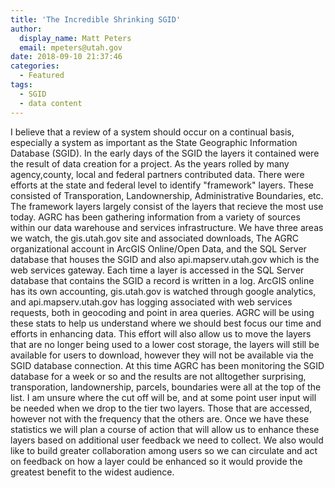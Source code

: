 ```yaml
---
title: 'The Incredible Shrinking SGID'
author:
  display_name: Matt Peters
  email: mpeters@utah.gov
date: 2018-09-10 21:37:46
categories:
  - Featured
tags:
  - SGID
  - data content
---
```


I believe that a review of a system should occur on a continual basis, especially a system as important as the State Geographic Information Database (SGID). In the early days of the SGID the layers it contained were the result of data creation for a project.  As the years rolled by many  agency,county, local and federal partners contributed data.  There were efforts at the state and federal level to identify "framework" layers.  These consisted of Transporation, Landownership, Administrative Boundaries, etc.  The framework layers largely consist of the layers that recieve the most use today.  AGRC has been gathering information from a variety of sources within our data warehouse and services infrastructure.  We have three areas we watch,  the gis.utah.gov site and associated downloads, The AGRC organizational account in ArcGIS Online/Open Data, and the SQL Server database that houses the SGID and also api.mapserv.utah.gov which is the web services gateway. Each time a layer is accessed in the SQL Server database that contains the SGID a record is written in a log. ArcGIS online has its own accounting, gis.utah.gov is watched through google analytics, and api.mapserv.utah.gov has logging associated with web services requests, both in geocoding and point in area queries. 
AGRC will be using these stats to help us understand where we should best focus our time and efforts in enhancing data.  This effort will also allow us to move the layers that are no longer being used to a lower cost storage, the layers will still be available for users to download, however they will not be available via the SGID database connection.  At this time AGRC has been monitoring the SGID database for a week or so and the results are not alltogether surprising, transporation, landownership, parcels, boundaries were all at the top of the list.  I am unsure where the cut off will be, and at some point user input will be needed when we drop to the tier two layers.  Those that are accessed, however not with the frequency that the others are.  Once we have these statistics we will plan a course of action that will allow us to enhance these layers based on additional user feedback we need to collect.  We also would like to build greater collaboration among users so we can circulate and act on feedback on how a layer could be enhanced so it would provide the greatest benefit to the widest audience.  
